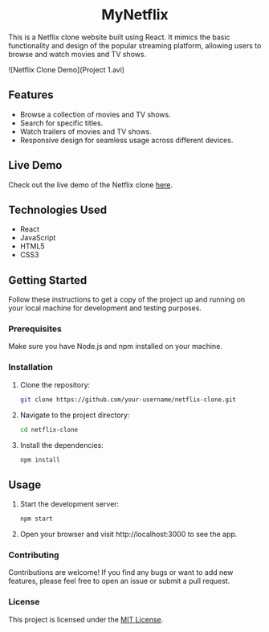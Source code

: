 # <div align="center">MyNetflix</div>

This is a Netflix clone website built using React. It mimics the basic functionality and design of the popular streaming platform, allowing users to browse and watch movies and TV shows.

![Netflix Clone Demo](Project 1.avi)

## Features

- Browse a collection of movies and TV shows.
- Search for specific titles.
- Watch trailers of movies and TV shows.
- Responsive design for seamless usage across different devices.

## Live Demo

Check out the live demo of the Netflix clone [here](https://example.com).

## Technologies Used

- React
- JavaScript
- HTML5
- CSS3

## Getting Started

Follow these instructions to get a copy of the project up and running on your local machine for development and testing purposes.

### Prerequisites

Make sure you have Node.js and npm installed on your machine.

### Installation

1. Clone the repository:

   ```bash
   git clone https://github.com/your-username/netflix-clone.git
   
2. Navigate to the project directory:

   ```bash
   cd netflix-clone

3. Install the dependencies:

   ```bash
   npm install
   
## Usage

1. Start the development server:
   
   ```bash
   npm start

2. Open your browser and visit http://localhost:3000 to see the app.


### Contributing

Contributions are welcome! If you find any bugs or want to add new features, 
please feel free to open an issue or submit a pull request.


### License
This project is licensed under the [MIT License](https://example.com).
